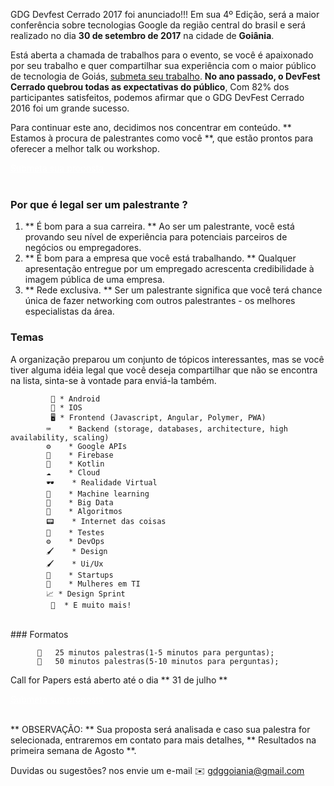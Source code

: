 GDG Devfest Cerrado 2017 foi anunciado!!! Em sua 4º Edição, será a maior conferência sobre tecnologias Google da região central do brasil e será realizado no dia **30 de setembro de 2017** na cidade de **Goiânia**.

Está aberta a chamada de trabalhos para o evento, se você é apaixonado por seu trabalho e quer compartilhar sua experiência com o maior público de tecnologia de Goiás, [submeta seu trabalho](https://docs.google.com/forms/d/1uFRfd34CyjAHJ9A6-U3RHK3JudKB6ZYHqQKrb5r4xJw).
**No ano passado, o DevFest Cerrado  quebrou todas as expectativas do público**, Com 82%  dos participantes satisfeitos, podemos afirmar que o GDG DevFest Cerrado 2016 foi um grande sucesso.

Para continuar este ano, decidimos nos concentrar em conteúdo. ** Estamos à procura de palestrantes como você **, que estão prontos para oferecer a melhor talk ou workshop.

<div class="text-center">
<a href="https://docs.google.com/forms/d/1uFRfd34CyjAHJ9A6-U3RHK3JudKB6ZYHqQKrb5r4xJw" target="_blank" class="style-scope header-content" style="color: white; ">
  <paper-button class="primary style-scope header-content x-scope paper-button-0" raised="" role="button" tabindex="0" animated="" aria-disabled="false" elevation="1">Submeta sua proposta</paper-button>
</a>
</div>

<br/>

### Por que é legal ser um palestrante ?

1. ** É bom para a sua carreira. ** Ao ser um palestrante, você está provando seu nível de experiência para potenciais parceiros de negócios ou empregadores.
2. ** É bom para a empresa que você está trabalhando. ** Qualquer apresentação entregue por um empregado acrescenta credibilidade à imagem pública de uma empresa.
3. ** Rede exclusiva. ** Ser um palestrante significa que você terá chance única de fazer networking com outros palestrantes - os melhores especialistas da área.

### Temas

A organização preparou um conjunto de tópicos interessantes, mas se você tiver alguma idéia legal que você deseja compartilhar que não se encontra na lista, sinta-se à vontade para enviá-la também.

             📱 * Android
             📱 * IOS
             🖥 * Frontend (Javascript, Angular, Polymer, PWA)
          	⌨	 * Backend (storage, databases, architecture, high availability, scaling)
            ⚙	 * Google APIs
          	🔬	 * Firebase
          	📱	 * Kotlin
          	☁	 * Cloud
          	🕶	 * Realidade Virtual
          	🤖	 * Machine learning
          	🔬	 * Big Data
          	📝	 * Algoritmos
          	📟	 * Internet das coisas
          	🚧	 * Testes
          	⚙	 * DevOps
          	🖌	 * Design
          	🖌	 * Ui/Ux
          	💼	 * Startups
          	🙋	 * Mulheres em TI
          	📈 * Design Sprint
             📝  * E muito mais!
<br/>
### Formatos

          🎤   25 minutos palestras(1-5 minutos para perguntas);
          🎤   50 minutos palestras(5-10 minutos para perguntas);

Call for Papers está aberto até o dia ** 31 de julho **

<div class="text-center">
<a href="https://docs.google.com/forms/d/1uFRfd34CyjAHJ9A6-U3RHK3JudKB6ZYHqQKrb5r4xJw" target="_blank" class="style-scope header-content" style="color: white; ">
  <paper-button class="primary style-scope header-content x-scope paper-button-0" raised="" role="button" tabindex="0" animated="" aria-disabled="false" elevation="1">Submeta sua proposta</paper-button>
</a>
</div>

<br/>

** OBSERVAÇÃO: ** Sua proposta será analisada e caso sua palestra for selecionada, entraremos em contato para mais detalhes, ** Resultados na primeira semana de Agosto **.


Duvidas ou sugestões? nos envie um e-mail ✉️ [gdggoiania@gmail.com](mailto:gdggoiania@gmail.com)



